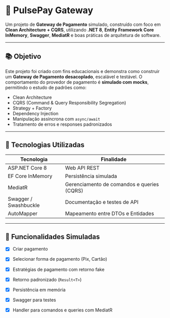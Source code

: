 # 💸 PulsePay Gateway

Um projeto de **Gateway de Pagamento** simulado, construído com foco em **Clean Architecture + CQRS**, utilizando **.NET 8**, **Entity Framework Core InMemory**, **Swagger**, **MediatR** e boas práticas de arquitetura de software.

---

## 📚 Objetivo

Este projeto foi criado com fins educacionais e demonstra como construir um **Gateway de Pagamento desacoplado**, escalável e testável. O comportamento do provedor de pagamento é **simulado com mocks**, permitindo o estudo de padrões como:

- Clean Architecture
- CQRS (Command & Query Responsibility Segregation)
- Strategy + Factory
- Dependency Injection
- Manipulação assíncrona com `async/await`
- Tratamento de erros e responses padronizados

---

## 🧠 Tecnologias Utilizadas

| Tecnologia          | Finalidade                                |
|---------------------|--------------------------------------------|
| ASP.NET Core 8      | Web API REST                              |
| EF Core InMemory    | Persistência simulada                     |
| MediatR             | Gerenciamento de comandos e queries (CQRS)|
| Swagger / Swashbuckle | Documentação e testes de API            |
| AutoMapper          | Mapeamento entre DTOs e Entidades         |

---

## 🧪 Funcionalidades Simuladas

- [x] Criar pagamento
- [x] Selecionar forma de pagamento (Pix, Cartão)
- [x] Estratégias de pagamento com retorno fake
- [x] Retorno padronizado (`Result<T>`)
- [x] Persistência em memória
- [x] Swagger para testes
- [x] Handler para comandos e queries com MediatR

